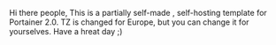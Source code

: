 Hi there people,
This is a partially self-made , self-hosting template for Portainer 2.0.
TZ is changed for Europe, but you can change it for yourselves.
Have a hreat day ;)